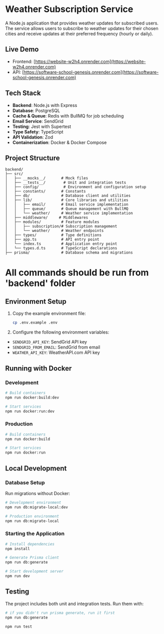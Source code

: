 # Weather Subscription Service

A Node.js application that provides weather updates for subscribed users. The service allows users to subscribe to weather updates for their chosen cities and receive updates at their preferred frequency (hourly or daily).

## Live Demo

- Frontend: [https://website-w2h4.onrender.com](https://website-w2h4.onrender.com)
- API: [https://software-school-genesis.onrender.com](https://software-school-genesis.onrender.com)

## Tech Stack

- **Backend**: Node.js with Express
- **Database**: PostgreSQL
- **Cache & Queue**: Redis with BullMQ for job scheduling
- **Email Service**: SendGrid
- **Testing**: Jest with Supertest
- **Type Safety**: TypeScript
- **API Validation**: Zod
- **Containerization**: Docker & Docker Compose

## Project Structure

```
backend/
├── src/
│   ├── __mocks__/       # Mock files
│   ├── __tests__/        # Unit and integration tests
│   ├── config/           # Environment and configuration setup
│   ├── constants/       # Constants
│   ├── db/              # Database client and utilities
│   ├── lib/             # Core libraries and utilities
│   │   ├── email/       # Email service implementation
│   │   ├── queue/       # Queue management with BullMQ
│   │   └── weather/     # Weather service implementation
│   ├── middleware/     # Middlewares
│   ├── modules/         # Feature modules
│   │   ├── subscription/# Subscription management
│   │   └── weather/     # Weather endpoints
│   ├── types/           # Type definitions
│   ├── app.ts           # API entry point
│   └── index.ts         # Application entry point
│   └── types.d.ts       # TypeScript declarations
├── prisma/              # Database schema and migrations
```

# All commands should be run from 'backend' folder

## Environment Setup

1. Copy the example environment file:

   ```bash
   cp .env.example .env
   ```

2. Configure the following environment variables:

- `SENDGRID_API_KEY`: SendGrid API key
- `SENDGRID_FROM_EMAIL`: SendGrid from email
- `WEATHER_API_KEY`: WeatherAPI.com API key

## Running with Docker

### Development

```bash
# Build containers
npm run docker:build:dev

# Start services
npm run docker:run:dev
```

### Production

```bash
# Build containers
npm run docker:build

# Start services
npm run docker:run
```

## Local Development

### Database Setup

Run migrations without Docker:

```bash
# Development environment
npm run db:migrate-local:dev

# Production environment
npm run db:migrate-local
```

### Starting the Application

```bash
# Install dependencies
npm install

# Generate Prisma client
npm run db:generate

# Start development server
npm run dev
```

## Testing

The project includes both unit and integration tests. Run them with:

```bash
# if you didn't run prisma generate, run it first
npm run db:generate
```

```bash
npm run test
```
